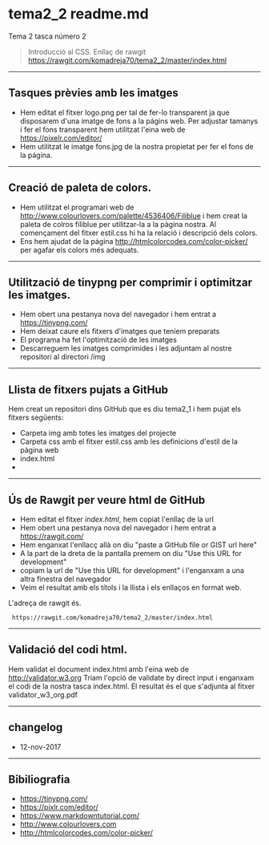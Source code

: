 # tema2_2 readme.md
Tema 2 tasca número 2
> Introducció al CSS. Enllaç de rawgit  https://rawgit.com/komadreja70/tema2_2/master/index.html

----
## Tasques prèvies amb les imatges
* Hem editat el fitxer logo.png per tal de fer-lo transparent ja que disposarem d'una imatge de fons a la págins web. Per adjustar tamanys i fer el fons transparent hem utilitzat l'eina web de https://pixelr.com/editor/
* Hem utilitzat le imatge fons.jpg de la nostra propietat per fer el fons de la página.

----
## Creació de paleta de colors.

* Hem utilitzat el programari web de http://www.colourlovers.com/palette/4536406/Filiblue i hem creat la paleta de colros filiblue per utilitzar-la a la pàgina nostra. Al començament del fitxer estil.css hi ha la relació i descripció dels colors.
* Ens hem ajudat de la página http://htmlcolorcodes.com/color-picker/ per agafar els colors més adequats.

----
## Utilització de tinypng per comprimir i optimitzar les imatges.

* Hem obert una pestanya nova del navegador i hem entrat a https://tinypng.com/
* Hem deixat caure els fitxers d'imatges que teníem preparats
* El programa ha fet l'optimització de les imatges
* Descarreguem les imatges comprimides i les adjuntam al nostre repositori al directori /img

----
## Llista de fitxers pujats a GitHub

Hem creat un repositori dins GitHub que es diu tema2_1 i hem pujat els fitxers següents:

* Carpeta img amb totes les imatges del projecte
* Carpeta css amb el fitxer estil.css amb les definicions d'estil de la pàgina web
* index.html
* 

----
## Ús de Rawgit per veure html de GitHub
* Hem editat el fitxer *index.html*,  hem copiat l'enllaç de la url
* Hem obert una pestanya nova del navegador i hem entrat a https://rawgit.com/
* Hem enganxat l'enllacç allà on diu "paste a GitHub file or GIST url here"
* A la part de la dreta de la pantalla premem on diu "Use this URL for development"
* copiam la url de "Use this URL for development" i l'enganxam a una altra finestra del navegador
* Veim el resultat amb els títols i la llista i els enllaços en format web.

L'adreça de rawgit és.

     https://rawgit.com/komadreja70/tema2_2/master/index.html


----
## Validació del codi html.
Hem validat el document index.html amb l'eina web de  http://validator.w3.org
Triam l'opció de validate by direct input i enganxam el codi de la nostra tasca index.html.
El resultat és el que s'adjunta al fitxer validator_w3_org.pdf

----
## changelog
* 12-nov-2017

----
## Bibiliografia
* https://tinypng.com/
* https://pixlr.com/editor/
* https://www.markdowntutorial.com/
* http://www.colourlovers.com
* http://htmlcolorcodes.com/color-picker/
